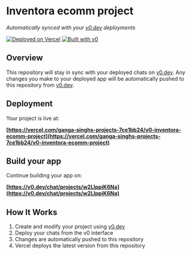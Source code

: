 # Inventora ecomm project

*Automatically synced with your [v0.dev](https://v0.dev) deployments*

[![Deployed on Vercel](https://img.shields.io/badge/Deployed%20on-Vercel-black?style=for-the-badge&logo=vercel)](https://vercel.com/ganga-singhs-projects-7ce1bb24/v0-inventora-ecomm-project)
[![Built with v0](https://img.shields.io/badge/Built%20with-v0.dev-black?style=for-the-badge)](https://v0.dev/chat/projects/w2LIppiK6Na)

## Overview

This repository will stay in sync with your deployed chats on [v0.dev](https://v0.dev).
Any changes you make to your deployed app will be automatically pushed to this repository from [v0.dev](https://v0.dev).

## Deployment

Your project is live at:

**[https://vercel.com/ganga-singhs-projects-7ce1bb24/v0-inventora-ecomm-project](https://vercel.com/ganga-singhs-projects-7ce1bb24/v0-inventora-ecomm-project)**

## Build your app

Continue building your app on:

**[https://v0.dev/chat/projects/w2LIppiK6Na](https://v0.dev/chat/projects/w2LIppiK6Na)**

## How It Works

1. Create and modify your project using [v0.dev](https://v0.dev)
2. Deploy your chats from the v0 interface
3. Changes are automatically pushed to this repository
4. Vercel deploys the latest version from this repository
